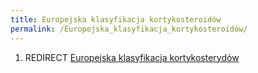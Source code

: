 ```yaml
---
title: Europejska klasyfikacja kortykosteroidów
permalink: /Europejska_klasyfikacja_kortykosteroidów/
---
```


1.  REDIRECT [Europejska klasyfikacja kortykosterydów](/atopedia/Europejska_klasyfikacja_kortykosterydów "wikilink")
